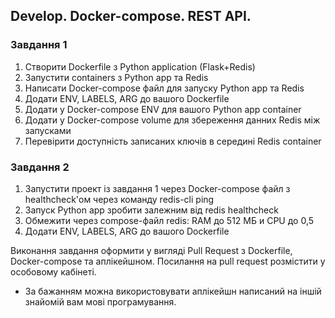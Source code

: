 ## Develop. Docker-compose. REST API.

### Завдання 1 
1. Створити Dockerfile з Python application (Flask+Redis)
2. Запустити containers з Python app та Redis
3. Написати Docker-compose файл для запуску Python app та Redis
4. Додати ENV, LABELS, ARG до вашого Dockerfile
5. Додати у Docker-compose ENV для вашого Python app container
6. Додати у Docker-compose volume для збереження данних Redis між запусками
7. Перевірити доступність записаних ключів в середині Redis container

### Завдання 2 
1. Запустити проект із завдання 1 через Docker-compose файл з healthcheck'ом через команду redis-cli ping
2. Запуск Python app зробити залежним від redis healthcheck
3. Обмежити через compose-файл  redis: RAM до 512 МБ и CPU до 0,5
4. Додати ENV, LABELS, ARG до вашого Dockerfile

Виконання завдання оформити у вигляді Pull Request з Dockerfile, Docker-compose та аплікейшном. Посилання на pull request розмістити у особовому кабінеті.

* За бажанням можна використовувати аплікейшн написаний на іншій знайомій вам мові програмування.
